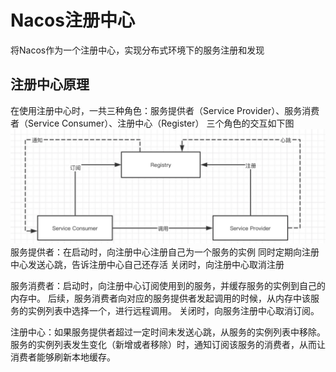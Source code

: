 # Nacos注册中心
将Nacos作为一个注册中心，实现分布式环境下的服务注册和发现
## 注册中心原理
在使用注册中心时，一共三种角色：服务提供者（Service Provider）、服务消费者（Service Consumer）、注册中心（Register）
三个角色的交互如下图
![img.png](./img/img.png)
服务提供者：在启动时，向注册中心注册自己为一个服务的实例
同时定期向注册中心发送心跳，告诉注册中心自己还存活
关闭时，向注册中心取消注册

服务消费者：启动时，向注册中心订阅使用到的服务，并缓存服务的实例到自己的内存中。
后续，服务消费者向对应的服务提供者发起调用的时候，从内存中该服务的实例列表中选择一个，进行远程调用。
关闭时，向服务注册中心取消订阅。

注册中心：如果服务提供者超过一定时间未发送心跳，从服务的实例列表中移除。
服务的实例列表发生变化（新增或者移除）时，通知订阅该服务的消费者，从而让消费者能够刷新本地缓存。



